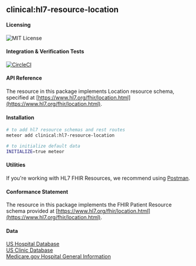 ## clinical:hl7-resource-location

#### Licensing  

![MIT License](https://img.shields.io/badge/license-MIT-blue.svg)


#### Integration & Verification Tests  

[![CircleCI](https://circleci.com/gh/clinical-meteor/hl7-resource-location/tree/master.svg?style=svg)](https://circleci.com/gh/clinical-meteor/hl7-resource-location/tree/master)


#### API Reference  

The resource in this package implements Location resource schema, specified at [https://www.hl7.org/fhir/location.html](https://www.hl7.org/fhir/location.html). 



#### Installation  

````bash
# to add hl7 resource schemas and rest routes
meteor add clinical:hl7-resource-location

# to initialize default data
INITIALIZE=true meteor
````


#### Utilities  

If you're working with HL7 FHIR Resources, we recommend using [Postman](https://chrome.google.com/webstore/detail/postman/fhbjgbiflinjbdggehcddcbncdddomop?hl=en).


#### Conformance Statement  

The resource in this package implements the FHIR Patient Resource schema provided at  [https://www.hl7.org/fhir/location.html](https://www.hl7.org/fhir/location.html).  


#### Data    

[US Hospital Database](http://data-lists.com/us-hospital-database/)  
[US Clinic Database](http://data-lists.com/us-clinic-database/)  
[Medicare.gov Hospital General Information](https://data.medicare.gov/Hospital-Compare/Hospital-General-Information/xubh-q36u)    


